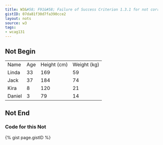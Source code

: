 ```yaml
---
title: W3&#58; F91&#58; Failure of Success Criterion 1.3.1 for not correctly marking up table headers
gistID: 07da81f30d7fa390cce2
layout: nots
source: w3
tags:
- wcag131
---
```


<h2 aria-describedby="{{ page.gistID }}">Not Begin</h2>
<div class="rendered-not">
<table>
   
   <tr>
      <td>Name</td>
      <td>Age</td>
      <td>Height (cm)</td>
      <td>Weight (kg)</td>
   </tr>   
   
   <tr>
      <td>Linda</td>
      <td>33</td>
      <td>169</td>
      <td>59</td>
   </tr>   
   
   <tr>
      <td>Jack</td>
      <td>37</td>
      <td>184</td>
      <td>74</td>
   </tr>    
   
   <tr>
      <td>Kira</td>
      <td>8</td>
      <td>120</td>
      <td>21</td>
   </tr>   
   
   <tr>
      <td>Daniel</td>
      <td>3</td>
      <td>79</td>
      <td>14</td>
   </tr>  
</table>
</div> <!-- rendered-not -->

<h2 aria-describedby="{{ page.gistID }}">Not End</h2>

<h3 aria-describedby="{{ page.gistID }}">Code for this Not</h3>
{% gist page.gistID %}